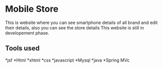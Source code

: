 # Mobile Store
This is website where you can see smartphone details of all brand and edit their details, also you can see the store details 
This website is still in developement phase.


## Tools used
*jsf
*Html
*xhtml
*css
*javascript
*Mysql
*java
*Spring MVc
